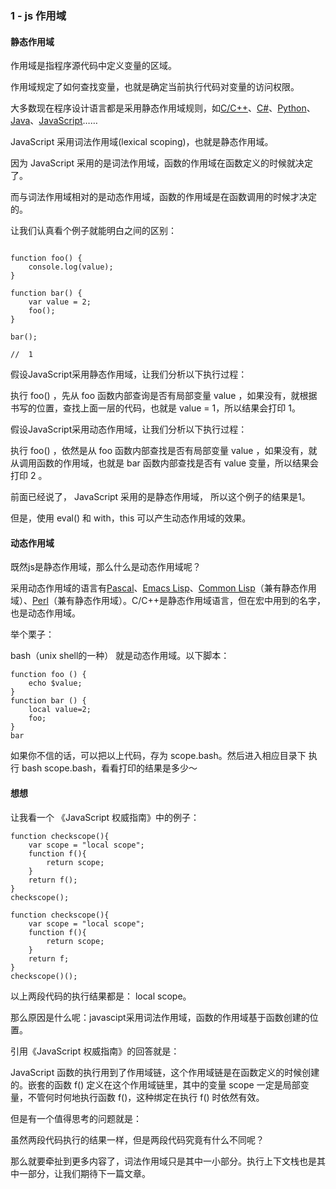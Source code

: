 ###  1 -  js 作用域

####     静态作用域

作用域是指程序源代码中定义变量的区域。

作用域规定了如何查找变量，也就是确定当前执行代码对变量的访问权限。

大多数现在程序设计语言都是采用静态作用域规则，如[C/C++](https://zh.wikipedia.org/wiki/C/C%2B%2B "C/C++")、[C#](https://zh.wikipedia.org/wiki/C%E2%99%AF "C♯")、[Python](https://zh.wikipedia.org/wiki/Python)、[Java](https://zh.wikipedia.org/wiki/Java "Java")、[JavaScript](https://zh.wikipedia.org/wiki/JavaScript "JavaScript")……

JavaScript 采用词法作用域(lexical scoping)，也就是静态作用域。

因为 JavaScript 采用的是词法作用域，函数的作用域在函数定义的时候就决定了。

而与词法作用域相对的是动态作用域，函数的作用域是在函数调用的时候才决定的。

让我们认真看个例子就能明白之间的区别：

``` var value = 1;

function foo() {
    console.log(value);
}

function bar() {
    var value = 2;
    foo();
}

bar();

//  1
```
假设JavaScript采用静态作用域，让我们分析以下执行过程：

执行 foo() ，先从 foo 函数内部查询是否有局部变量 value ，如果没有，就根据书写的位置，查找上面一层的代码，也就是 value = 1，所以结果会打印 1。

假设JavaScript采用动态作用域，让我们分析以下执行过程：

执行 foo() ，依然是从 foo 函数内部查找是否有局部变量 value ，如果没有，就从调用函数的作用域，也就是 bar 函数内部查找是否有 value 变量，所以结果会打印 2 。

前面已经说了， JavaScript 采用的是静态作用域， 所以这个例子的结果是1。

但是，使用 eval()  和  with，this 可以产生动态作用域的效果。

####     动态作用域

既然js是静态作用域，那么什么是动态作用域呢？

采用动态作用域的语言有[Pascal](https://zh.wikipedia.org/wiki/Pascal "Pascal")、[Emacs Lisp](https://zh.wikipedia.org/wiki/Emacs_Lisp "Emacs Lisp")、[Common Lisp](https://zh.wikipedia.org/wiki/Common_Lisp "Common Lisp")（兼有静态作用域）、[Perl](https://zh.wikipedia.org/wiki/Perl "Perl")（兼有静态作用域）。C/C++是静态作用域语言，但在宏中用到的名字，也是动态作用域。

举个栗子：

bash（unix shell的一种） 就是动态作用域。以下脚本：

```  value=1
function foo () {
    echo $value;
}
function bar () {
    local value=2;
    foo;
}
bar
```
如果你不信的话，可以把以上代码，存为 scope.bash。然后进入相应目录下 执行 bash scope.bash，看看打印的结果是多少～

#### 想想

让我看一个 《JavaScript 权威指南》中的例子：

``` var scope = "global scope";
function checkscope(){
    var scope = "local scope";
    function f(){
        return scope;
    }
    return f();
}
checkscope();
```
``` var scope = "global scope";
function checkscope(){
    var scope = "local scope";
    function f(){
        return scope;
    }
    return f;
}
checkscope()();
```
以上两段代码的执行结果都是： local scope。

那么原因是什么呢：javascipt采用词法作用域，函数的作用域基于函数创建的位置。

引用《JavaScript 权威指南》的回答就是：

JavaScript 函数的执行用到了作用域链，这个作用域链是在函数定义的时候创建的。嵌套的函数 f() 定义在这个作用域链里，其中的变量 scope 一定是局部变量，不管何时何地执行函数 f()，这种绑定在执行 f() 时依然有效。

但是有一个值得思考的问题就是：

虽然两段代码执行的结果一样，但是两段代码究竟有什么不同呢？

那么就要牵扯到更多内容了，词法作用域只是其中一小部分。执行上下文栈也是其中一部分，让我们期待下一篇文章。